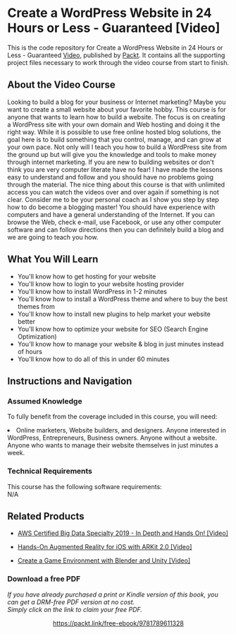 # Create a WordPress Website in 24 Hours or Less - Guaranteed [Video]
This is the code repository for Create a WordPress Website in 24 Hours or Less - Guaranteed [Video](https://www.packtpub.com/web-development/create-wordpress-website-24-hours-or-less-guaranteed-video), published by [Packt](https://www.packtpub.com/?utm_source=github). It contains all the supporting project files necessary to work through the video course from start to finish.

## About the Video Course
Looking to build a blog for your business or Internet marketing? Maybe you want to create a small website about your favorite hobby. This course is for anyone that wants to learn how to build a website. The focus is on creating a WordPress site with your own domain and Web hosting and doing it the right way. While it is possible to use free online hosted blog solutions, the goal here is to build something that you control, manage, and can grow at your own pace. Not only will I teach you how to build a WordPress site from the ground up but will give you the knowledge and tools to make money through internet marketing. If you are new to building websites or don't think you are very computer literate have no fear! I have made the lessons easy to understand and follow and you should have no problems going through the material. The nice thing about this course is that with unlimited access you can watch the videos over and over again if something is not clear. Consider me to be your personal coach as I show you step by step how to do become a blogging master! You should have experience with computers and have a general understanding of the Internet. If you can browse the Web, check e-mail, use Facebook, or use any other computer software and can follow directions then you can definitely build a blog and we are going to teach you how.

<H2>What You Will Learn</H2>
<DIV class=book-info-will-learn-text>
<UL>
<LI>You'll know how to get hosting for your website</LI>
<LI>You'll know how to login to your website hosting provider</LI>
<LI>You'll know how to install WordPress in 1-2 minutes</LI>
<LI>You'll know how to install a WordPress theme and where to buy the best themes from</LI>
<LI>You'll know how to install new plugins to help market your website better</LI>
<LI>You'll know how to optimize your website for SEO (Search Engine Optimization)</LI>
<LI>You'll know how to manage your website & blog in just minutes instead of hours</LI>
<LI>You'll know how to do all of this in under 60 minutes</LI>
</UL></DIV>

## Instructions and Navigation
### Assumed Knowledge
To fully benefit from the coverage included in this course, you will need:<br/>
<DIV class=book-info-will-learn-text>
<LI> Online marketers, Website builders, and designers. Anyone interested in WordPress, Entrepreneurs, Business owners. Anyone without a website. Anyone who wants to manage their website themselves in just minutes a week.</LI>
</UL><DIV>

### Technical Requirements
This course has the following software requirements:<br/>
N/A

## Related Products
* [AWS Certified Big Data Specialty 2019 - In Depth and Hands On! [Video]](https://www.packtpub.com/application-development/aws-certified-big-data-specialty-2019-depth-and-hands-video)

* [Hands-On Augmented Reality for iOS with ARKit 2.0 [Video]](https://www.packtpub.com/application-development/hands-augmented-reality-ios-arkit-20-video)

* [Create a Game Environment with Blender and Unity [Video]](https://www.packtpub.com/game-development/create-game-environment-blender-and-unity-video)
### Download a free PDF

 <i>If you have already purchased a print or Kindle version of this book, you can get a DRM-free PDF version at no cost.<br>Simply click on the link to claim your free PDF.</i>
<p align="center"> <a href="https://packt.link/free-ebook/9781789611328">https://packt.link/free-ebook/9781789611328 </a> </p>